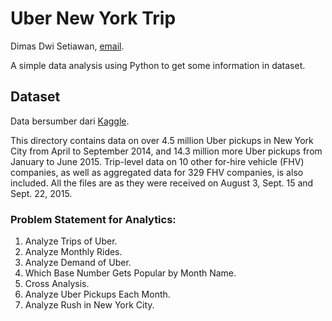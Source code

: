 # Uber New York Trip

Dimas Dwi Setiawan, [email](mailto:s.dimasdwi@gmail.com).

A simple data analysis using Python to get some information in dataset.

## Dataset
Data bersumber dari [Kaggle](https://www.kaggle.com/fivethirtyeight/uber-pickups-in-new-york-city).

This directory contains data on over 4.5 million Uber pickups in New York City from April to September 2014, and 14.3 million more Uber pickups from January to June 2015. Trip-level data on 10 other for-hire vehicle (FHV) companies, as well as aggregated data for 329 FHV companies, is also included. All the files are as they were received on August 3, Sept. 15 and Sept. 22, 2015.

### Problem Statement for Analytics:

1.	Analyze Trips of Uber.
2.	Analyze Monthly Rides.
3.	Analyze Demand of Uber.
4.	Which Base Number Gets Popular by Month Name.
5.	Cross Analysis.
6.	Analyze Uber Pickups Each Month.
7.	Analyze Rush in New York City.
